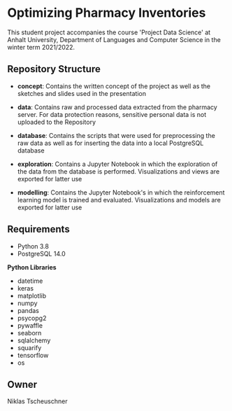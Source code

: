 # Optimizing Pharmacy Inventories

This student project accompanies the course 'Project Data Science' at Anhalt University, Department of Languages and Computer Science in the winter term 2021/2022.


## Repository Structure

- **concept**: Contains the written concept of the project as well as the sketches and slides used in the presentation

- **data**: Contains raw and processed data extracted from the pharmacy server. For data protection reasons, sensitive personal data is not uploaded to the Repository

- **database**:  Contains the scripts that were used for preprocessing the raw data as well as for inserting the data into a local PostgreSQL database

- **exploration**: Contains a Jupyter Notebook in which the exploration of the data from the database is performed. Visualizations and views are exported for latter use

- **modelling**: Contains the Jupyter Notebook's in which the reinforcement learning model is trained and evaluated. Visualizations and models are exported for latter use

## Requirements

- Python 3.8
- PostgreSQL 14.0

**Python Libraries**

- datetime
- keras
- matplotlib
- numpy
- pandas
- psycopg2
- pywaffle
- seaborn
- sqlalchemy
- squarify
- tensorflow
- os


## Owner

Niklas Tscheuschner
